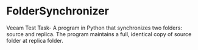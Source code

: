 # FolderSynchronizer
Veeam Test Task- A program in Python that synchronizes two folders: source and replica. The program maintains a full, identical copy of source folder at replica folder.
